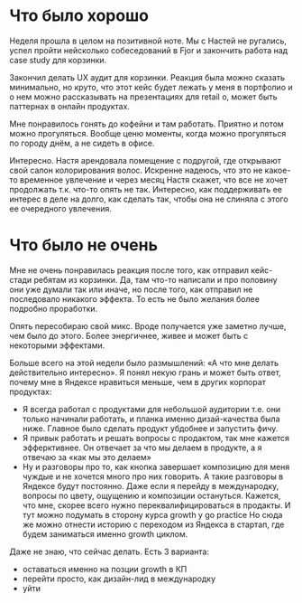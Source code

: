 # Что было хорошо
Неделя прошла в целом на позитивной ноте. Мы с Настей не ругались, успел пройти нейсколько собеседований в Fjor и закончить работа над case study для корзинки.

Закончил делать UX аудит для корзинки. Реакция была можно сказать минимально, но круто, что этот кейс будет лежать у меня в портфолио и о нем можно рассказывать на презентациях для retail о, может быть паттернах в онлайн продуктах. 

Мне понравилось гонять до кофейни и там работать. Приятно и потом можно прогуляться. Вообще ценю моменты, когда можно прогуляться по городу днём, а не сидеть в офисе. 

Интересно. Настя арендовала помещение с подругой, где открывают свой салон колорирования волос. Искренне надеюсь, что это не какое-то временное увлечение и через месяц Настя скажет, что все не хочет продолжать т.к. что-то опять не так. Интересно, как поддерживать ее интерес в деле на долго, как сделать так, чтобы она не слиняла с этого ее очередного увлечения. 


# Что было не очень
Мне не очень понравилась реакция после того, как отправил кейс-стади ребятам из корзинки. Да, там что-то написали и про половину они уже думали так или иначе, но после того, как отправил не последовало никакого эффекта. То есть не было желания более подробно проработки. 

Опять пересобираю свой микс. Вроде получается уже заметно лучше, чем было до этого. Более энергичнее, живее и может быть с некоторыми эффектами. 

Больше всего на этой недели было размышлений: «А что мне делать действительно интересно». Я понял некую грань и может быть ответ, почему мне в Яндексе нравиться меньше, чем в других корпорат продуктах:
- Я всегда работал с продуктами для небольшой аудитории т.е. они только начинали работать, и планка именно дизай-качества была ниже. Главное было сделать продукт убдобнее и запустить фичу.
- Я привык работать и решать вопросы с продактом, так мне кажется эфферктивнее. Он отвечает за что мы делаем в продукте, а я отвечаю за «как мы это делаем»
- Ну и разговоры про то, как кнопка завершает композицию для меня чуждые и не хочется много про них говорить.
А такие разговоры в Яндексе будут постоянно. Даже если я перейду в международку, вопросы по цвету, ощущению и композиции остануться. 
Кажется, что мне, скорее всего нужно переквалифицироваться в продакты. И тут можно подумать в сторону курса growth у go practice 
Но сюда же можно отнести историю с переходом из Яндекса в стартап, где будем заниматься именно growth циклом.

Даже не знаю, что сейчас делать. 
Есть 3 варианта:
- оставаться именно на позции growth в КП
- перейти просто, как дизайн-лид в международку
- уйти


